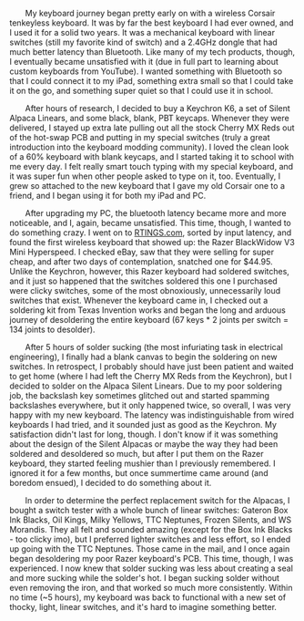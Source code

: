 &nbsp;&nbsp;&nbsp;&nbsp;&nbsp;&nbsp; My keyboard journey began pretty early on with a wireless Corsair tenkeyless keyboard. It was by far the best keyboard I had ever owned, and I used it for a solid two years. It was a mechanical keyboard with linear switches (still my favorite kind of switch) and a 2.4GHz dongle that had much better latency than Bluetooth. Like many of my tech products, though, I eventually became unsatisfied with it (due in full part to learning about custom keyboards from YouTube). I wanted something with Bluetooth so that I could connect it to my iPad, something extra small so that I could take it on the go, and something super quiet so that I could use it in school. 

&nbsp;&nbsp;&nbsp;&nbsp;&nbsp;&nbsp; After hours of research, I decided to buy a Keychron K6, a set of Silent Alpaca Linears, and some black, blank, PBT keycaps. Whenever they were delivered, I stayed up extra late pulling out all the stock Cherry MX Reds out of the hot-swap PCB and putting in my special switches (truly a great introduction into the keyboard modding community). I loved the clean look of a 60% keyboard with blank keycaps, and I started taking it to school with me every day. I felt really smart touch typing with my special keyboard, and it was super fun when other people asked to type on it, too. Eventually, I grew so attached to the new keyboard that I gave my old Corsair one to a friend, and I began using it for both my iPad and PC. 

&nbsp;&nbsp;&nbsp;&nbsp;&nbsp;&nbsp; After upgrading my PC, the bluetooth latency became more and more noticeable, and I, again, became unsatisfied. This time, though, I wanted to do something crazy. I went on to [RTINGS.com](https://www.rtings.com/keyboard/tools/table), sorted by input latency, and found the first wireless keyboard that showed up: the Razer BlackWidow V3 Mini Hyperspeed. I checked eBay, saw that they were selling for super cheap, and after two days of contemplation, snatched one for $44.95. Unlike the Keychron, however, this Razer keyboard had soldered switches, and it just so happened that the switches soldered this one I purchased were clicky switches, some of the most obnoxiously, unnecessarily loud switches that exist. Whenever the keyboard came in, I checked out a soldering kit from Texas Invention works and began the long and arduous journey of desoldering the entire keyboard (67 keys * 2 joints per switch = 134 joints to desolder). 

&nbsp;&nbsp;&nbsp;&nbsp;&nbsp;&nbsp; After 5 hours of solder sucking (the most infuriating task in electrical engineering), I finally had a blank canvas to begin the soldering on new switches. In retrospect, I probably should have just been patient and waited to get home (where I had left the Cherry MX Reds from the Keychron), but I decided to solder on the Alpaca Silent Linears. Due to my poor soldering job, the backslash key sometimes glitched out and started spamming backslashes everywhere, but it only happened twice, so overall, I was very happy with my new keyboard. The latency was indistinguishable from wired keyboards I had tried, and it sounded just as good as the Keychron. My satisfaction didn't last for long, though. I don't know if it was something about the design of the Silent Alpacas or maybe the way they had been soldered and desoldered so much, but after I put them on the Razer keyboard, they started feeling mushier than I previously remembered. I ignored it for a few months, but once summertime came around (and boredom ensued), I decided to do something about it.

&nbsp;&nbsp;&nbsp;&nbsp;&nbsp;&nbsp; In order to determine the perfect replacement switch for the Alpacas, I bought a switch tester with a whole bunch of linear switches: Gateron Box Ink Blacks, Oil Kings, Milky Yellows, TTC Neptunes, Frozen Silents, and WS Morandis. They all felt and sounded amazing (except for the Box Ink Blacks - too clicky imo), but I preferred lighter switches and less effort, so I ended up going with the TTC Neptunes. Those came in the mail, and I once again began desoldering my poor Razer keyboard's PCB. This time, though, I was experienced. I now knew that solder sucking was less about creating a seal and more sucking while the solder's hot. I began sucking solder without even removing the iron, and that worked so much more consistently. Within no time (~5 hours), my keyboard was back to functional with a new set of thocky, light, linear switches, and it's hard to imagine something better.
